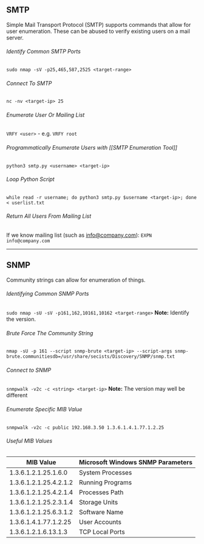 ## SMTP
Simple Mail Transport Protocol (SMTP) supports commands that allow for user enumeration. These can be abused to verify existing users on a mail server.
###### Identify Common SMTP Ports
`sudo nmap -sV -p25,465,587,2525 <target-range>`
###### Connect To SMTP
`nc -nv <target-ip> 25`
###### Enumerate User Or Mailing List
`VRFY <user>` - e.g. `VRFY root`
###### Programmatically Enumerate Users with [[SMTP Enumeration Tool]]
`python3 smtp.py <username> <target-ip>`
###### Loop Python Script
`while read -r username; do python3 smtp.py $username <target-ip>; done < userlist.txt`
###### Return All Users From Mailing List
If we know mailing list (such as info@company.com):
`EXPN info@company.com`

---
## SNMP
Community strings can allow for enumeration of things.
###### Identifying Common SNMP Ports
`sudo nmap -sU -sV -p161,162,10161,10162 <target-range>`
**Note:** Identify the version.
###### Brute Force The Community String
`nmap -sU -p 161 --script snmp-brute <target-ip> --script-args snmp-brute.communitiesdb=/usr/share/secists/Discovery/SNMP/snmp.txt`
###### Connect to SNMP
`snmpwalk -v2c -c <string> <target-ip>`
**Note:** The version may well be different
###### Enumerate Specific MIB Value
`snmpwalk -v2c -c public 192.168.3.50 1.3.6.1.4.1.77.1.2.25`
###### Useful MIB Values

| MIB Value              | Microsoft Windows SNMP Parameters |
| ---------------------- | --------------------------------- |
| 1.3.6.1.2.1.25.1.6.0   | System Processes                  |
| 1.3.6.1.2.1.25.4.2.1.2 | Running Programs                  |
| 1.3.6.1.2.1.25.4.2.1.4 | Processes Path                    |
| 1.3.6.1.2.1.25.2.3.1.4 | Storage Units                     |
| 1.3.6.1.2.1.25.6.3.1.2 | Software Name                     |
| 1.3.6.1.4.1.77.1.2.25  | User Accounts                     |
| 1.3.6.1.2.1.6.13.1.3   | TCP Local Ports                   |
